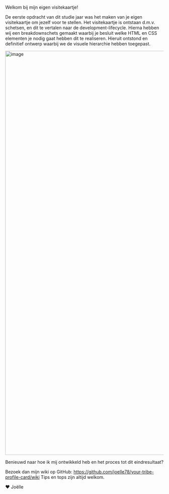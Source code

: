 Welkom bij mijn eigen visitekaartje!

De eerste opdracht van dit studie jaar was het maken van je eigen visitekaartje om jezelf voor te stellen. Het visitekaartje is ontstaan d.m.v. schetsen, en dit te vertalen naar de development-lifecycle. Hierna hebben wij een breakdownschets gemaakt waarbij je besluit welke HTML en CSS elementen je nodig gaat hebben dit te realiseren. Hieruit ontstond en definitief ontwerp waarbij we de visuele hierarchie hebben toegepast.

<img width="1284" alt="image" src="https://user-images.githubusercontent.com/96306220/190261837-1354a993-51dd-47f2-b9b5-2b9d5d25abef.png">

Benieuwd naar hoe ik mij ontwikkeld heb en het proces tot dit eindresultaat?

Bezoek dan mijn wiki op GitHub: https://github.com/joelle78/your-tribe-profile-card/wiki
Tips en tops zijn altijd welkom.

❤ Joëlle
